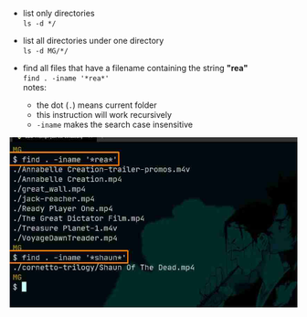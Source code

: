 - list only directories  
`ls -d */`

- list all directories under one directory  
`ls -d MG/*/`

- find all files that have a filename containing the string **"rea"**  
`find . -iname '*rea*'`  
notes:  
    - the dot (`.`) means current folder
    - this instruction will work recursively
    - `-iname` makes the search case insensitive  

<img src="./images/find.jpg" alt="using the find command" width="600" />
